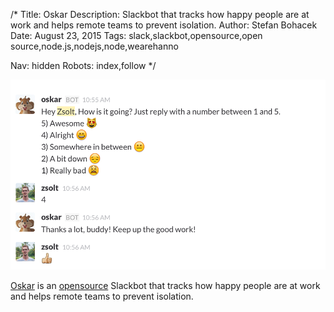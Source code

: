 /*
Title: Oskar
Description: Slackbot that tracks how happy people are at work and helps remote teams to prevent isolation.
Author: Stefan Bohacek
Date: August 23, 2015
Tags: slack,slackbot,opensource,open source,node.js,nodejs,node,wearehanno

Nav: hidden
Robots: index,follow
*/

[![](/content/bots/slackbots/images/Oskar.png)](http://oskar.hanno.co/)

[Oskar](http://oskar.hanno.co/) is an [opensource](https://github.com/wearehanno/oskar) Slackbot that tracks how happy people are at work and helps remote teams to prevent isolation.